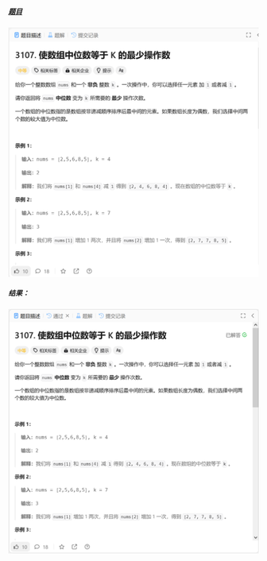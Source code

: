##### [题目](https://leetcode.cn/problems/minimum-operations-to-make-median-of-array-equal-to-k/description/)
![pic](img.png)
##### 结果：
![pic](result.png)